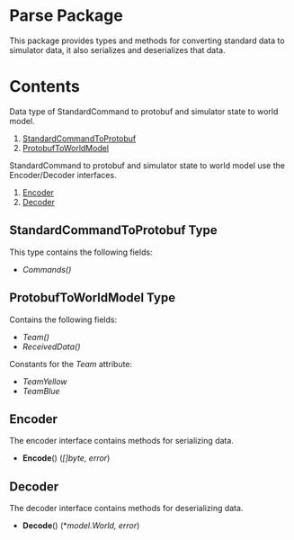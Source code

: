 # Parse Package

This package provides types and methods for converting standard data to simulator data, it also serializes and deserializes that data.

# Contents

Data type of StandardCommand to protobuf and simulator state to world model.

1. [StandardCommandToProtobuf](#command)
2. [ProtobufToWorldModel](#state)

StandardCommand to protobuf and simulator state to world model use the Encoder/Decoder interfaces.

1. [Encoder](#encoder)
2. [Decoder](#decoder)

<a name="command"></a>
## StandardCommandToProtobuf Type

This type contains the following fields:

- *Commands()*

<a name="state"></a>
## ProtobufToWorldModel Type

Contains the following fields:

- *Team()*
- *ReceivedData()*

Constants for the *Team* attribute:

- *TeamYellow*
- *TeamBlue*

<a name="encoder"></a>
## Encoder

The encoder interface contains methods for serializing data.

- **Encode**() (*[]byte, error*)

<a name="decoder"></a>
## Decoder

The decoder interface contains methods for deserializing data.

- **Decode**() (**model.World, error*)

